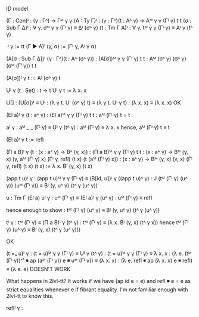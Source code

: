 
ID model

(Γ : Con)ᴵ     : (γ : Γᴬ) → Γᴹ γ γ
(A : Ty Γ)ᴵ    : (γ : Γᴬ)(t : Aᴬ γ) → Aᴹ γ γ (Γᴵ γ) t t
(σ : Sub Γ Δ)ᴵ : ∀ γ. σᴹ γ γ (Γᴵ γ) ≡ Δᴵ (σᴬ γ)
(t : Tm Γ A)ᴵ  : ∀ γ. tᴹ γ γ (Γᴵ γ) ≡ Aᴵ γ (tᴬ γ)

∙ᴵ       γ      := tt
(Γ ▶ A)ⁱ (γ, α) := (Γᴵ γ, Aᴵ γ α)

(A[σ : Sub Γ Δ])ᴵ (γ : Γᴬ)(t : Aᴬ (σᴬ γ))
  : (A[σ])ᴹ γ γ (Γᴵ γ) t t
  : Aᴹ (σᴬ γ) (σᴬ γ) (σᴹ (Γⁱ γ)) t t

  (A[σ])ᴵ γ t := Aᴵ (σᴬ γ) t

Uᴵ γ (t : Set) : t → t
  Uᴵ γ t := λ x. x

U[] : (U[σ])ᴵ ≡ Uᴵ
    : (λ γ t. Uᴵ (σᴬ γ) t) ≡ (λ γ t. Uᴵ γ t)
	: (λ x. x) ≡ (λ x. x) OK

(El a)ᴵ γ (t : aᴬ γ)
  : (El a)ᴹ γ γ (Γᴵ γ) t t
  : aᴹ (Γᴵ γ) t = t

  aᴵ γ : aᴹ _ _ (Γᴵ γ) ≡ Uᴵ γ (tᴬ γ)
       : aᴹ (Γᴵ γ) ≡ λ x. x
    hence, aᴹ (Γᴵ γ) t ≡ t

  (El a)ᴵ γ t := refl

(Π a B)ᴵ γ (t : (x : aᴬ γ) → Bᴬ (γ, x))
  : (Π a B)ᴹ γ γ (Γᴵ γ) t t
  : (x : aᴬ γ) → Bᴹ (γ, x) (γ, aᴹ (Γᴵ γ) x) (Γᴵ γ, refl) (t x) (t (aᴹ (Γᴵ γ) x))
  : (x : aᴬ γ) → Bᴹ (γ, x) (γ, x) (Γᴵ γ, refl) (t x) (t x)
  := λ x. Bᴵ (γ, x) (t x)

(app t u)ᴵ γ
  : (app t u)ᴹ γ γ (Γᴵ γ) ≡ (B[id, u])ᴵ γ ((app t u)ᴬ γ)
  : J (tᴹ (Γᴵ γ) (uᴬ γ)) (uᴹ (Γᴵ γ)) ≡ Bᴵ (γ, uᴬ γ) (tᴬ γ (uᴬ γ))

  u : Tm Γ (El a)
  uᴵ γ : uᴹ (Γᴵ γ) ≡ (El a)ᴵ γ (uᴬ γ)
       : uᴹ (Γᴵ γ) ≡ refl

  hence enough to show
  : tᴹ (Γᴵ γ) (uᴬ γ) ≡ Bᴵ (γ, uᴬ γ) (tᴬ γ (uᴬ γ))

  tᴵ γ : tᴹ (Γᴵ γ) ≡ (Π a B)ᴵ γ (tᴬ γ)
       : tᴹ (Γᴵ γ) ≡ (λ x. Bᴵ (γ, x) (tᴬ γ x))
    hence tᴹ (Γᴵ γ) (uᴬ γ) ≡ Bᴵ (γ, x) (tᴬ γ (uᴬ γ)))

  OK

(t =ₐ u)ᴵ γ
  : (t = u)ᴹ γ γ (Γᴵ γ) ≡ Uᴵ γ (tᴬ γ)
  : (t = u)ᴹ γ γ (Γᴵ γ) ≡ λ x. x
  : (λ e. (tᴹ (Γᴵ γ))⁻¹ ◾ ap (aᴹ (Γᴵ γ)) e ◾ uᴹ (Γᴵ γ)) ≡ (λ x. x)
  : (λ e. refl ◾ ap (λ x. x) e ◾ refl) ≡ (λ e. e)
  DOESN'T WORK

  What happens in 2lvl-tt? It works if we have (ap id e = e) and
  refl ◾ e = e as strict equalities whenever e if fibrant equality.
  I'm not familiar enough with 2lvl-tt to know this.

reflᴵ γ :
